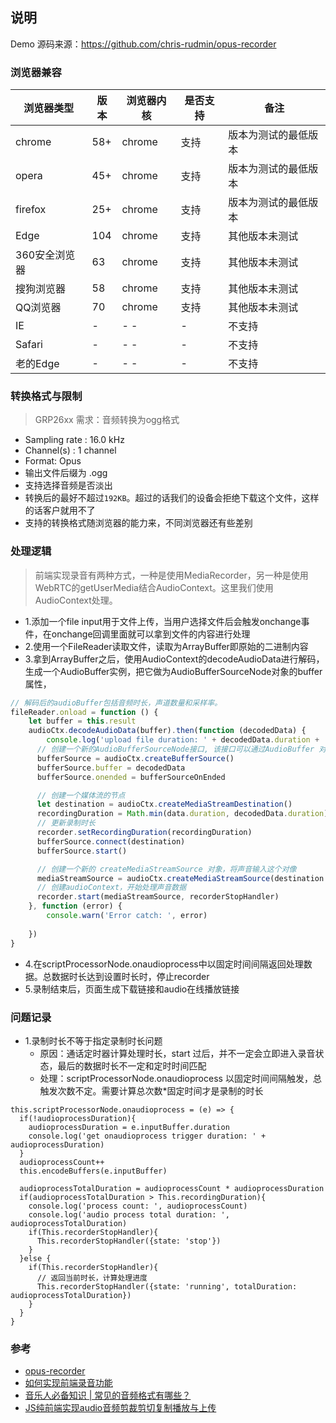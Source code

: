 ## 说明

Demo 源码来源：https://github.com/chris-rudmin/opus-recorder

### 浏览器兼容

| 浏览器类型         | 版本  | 浏览器内核  | 是否支持 | 备注         |
|---------------|-----|--------|------|------------|
| chrome        | 58+ | chrome | 支持   | 版本为测试的最低版本 |
| opera         | 45+ | chrome | 支持   | 版本为测试的最低版本 |
| firefox       | 25+ | chrome | 支持   | 版本为测试的最低版本 |
| Edge          | 104 | chrome | 支持   | 其他版本未测试    |
| 360安全浏览器   | 63  | chrome | 支持   | 其他版本未测试    |
| 搜狗浏览器      | 58  | chrome | 支持   | 其他版本未测试    |
| QQ浏览器       | 70  | chrome | 支持   | 其他版本未测试    |
| IE            | -   | -   -  | -    | 不支持        | 
| Safari        | -   | -   -  | -    | 不支持        | 
| 老的Edge       | -   | -   -  | -    | 不支持        |

### 转换格式与限制

> GRP26xx 需求：音频转换为ogg格式

- Sampling rate : 16.0 kHz
- Channel(s) : 1 channel
- Format: Opus
- 输出文件后缀为 .ogg
- 支持选择音频是否淡出
- 转换后的最好不超过`192KB`。超过的话我们的设备会拒绝下载这个文件，这样的话客户就用不了
- 支持的转换格式随浏览器的能力来，不同浏览器还有些差别
  
### 处理逻辑

> 前端实现录音有两种方式，一种是使用MediaRecorder，另一种是使用WebRTC的getUserMedia结合AudioContext。这里我们使用AudioContext处理。

- 1.添加一个file input用于文件上传，当用户选择文件后会触发onchange事件，在onchange回调里面就可以拿到文件的内容进行处理
- 2.使用一个FileReader读取文件，读取为ArrayBuffer即原始的二进制内容
- 3.拿到ArrayBuffer之后，使用AudioContext的decodeAudioData进行解码，生成一个AudioBuffer实例，把它做为AudioBufferSourceNode对象的buffer属性，
```js
// 解码后的audioBuffer包括音频时长，声道数量和采样率。
fileReader.onload = function () {
    let buffer = this.result
    audioCtx.decodeAudioData(buffer).then(function (decodedData) {
        console.log('upload file duration: ' + decodedData.duration + '(s)')
      // 创建一个新的AudioBufferSourceNode接口, 该接口可以通过AudioBuffer 对象来播放音频数据
      bufferSource = audioCtx.createBufferSource()
      bufferSource.buffer = decodedData
      bufferSource.onended = bufferSourceOnEnded

      // 创建一个媒体流的节点
      let destination = audioCtx.createMediaStreamDestination()
      recordingDuration = Math.min(data.duration, decodedData.duration)  // 文件总时长小于指定的录制时长时，以文件时长为主
      // 更新录制时长
      recorder.setRecordingDuration(recordingDuration)
      bufferSource.connect(destination)
      bufferSource.start()

      // 创建一个新的 createMediaStreamSource 对象，将声音输入这个对像
      mediaStreamSource = audioCtx.createMediaStreamSource(destination.stream)
      // 创建audioContext，开始处理声音数据
      recorder.start(mediaStreamSource, recorderStopHandler)
    }, function (error) {
        console.warn('Error catch: ', error)
      
    })
}
```
- 4.在scriptProcessorNode.onaudioprocess中以固定时间间隔返回处理数据。总数据时长达到设置时长时，停止recorder
- 5.录制结束后，页面生成下载链接和audio在线播放链接

### 问题记录

- 1.录制时长不等于指定录制时长问题
  - 原因：通话定时器计算处理时长，start 过后，并不一定会立即进入录音状态，最后的数据时长不一定和定时时间匹配
  - 处理：scriptProcessorNode.onaudioprocess 以固定时间间隔触发，总触发次数不定。需要计算总次数*固定时间才是录制的时长
```
this.scriptProcessorNode.onaudioprocess = (e) => {
  if(!audioprocessDuration){
    audioprocessDuration = e.inputBuffer.duration
    console.log('get onaudioprocess trigger duration: ' + audioprocessDuration)
  }
  audioprocessCount++
  this.encodeBuffers(e.inputBuffer)

  audioprocessTotalDuration = audioprocessCount * audioprocessDuration
  if(audioprocessTotalDuration > This.recordingDuration){
    console.log('process count: ', audioprocessCount)
    console.log('audio process total duration: ', audioprocessTotalDuration)
    if(This.recorderStopHandler){
      This.recorderStopHandler({state: 'stop'})
    }
  }else {
    if(This.recorderStopHandler){
      // 返回当前时长，计算处理进度
      This.recorderStopHandler({state: 'running', totalDuration: audioprocessTotalDuration})
    }
  }
}
```  

### 参考

- [opus-recorder](https://github.com/chris-rudmin/opus-recorder)
- [如何实现前端录音功能](https://zhuanlan.zhihu.com/p/43710364)
- [音乐人必备知识 | 常见的音频格式有哪些？](https://www.bilibili.com/read/cv6126844/)
- [JS纯前端实现audio音频剪裁剪切复制播放与上传](https://www.zhangxinxu.com/wordpress/2020/07/js-audio-clip-copy-upload/)
